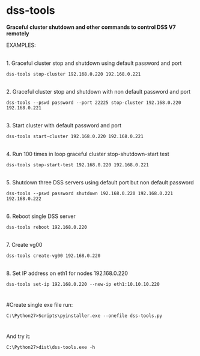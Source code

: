 
# dss-tools

<b>Graceful cluster shutdown and other commands to control DSS V7 remotely</b>
<br>

EXAMPLES:

<br>1. Graceful cluster stop and shutdown using default password and port

	dss-tools stop-cluster 192.168.0.220 192.168.0.221
<br>2. Graceful cluster stop and shutdown with non default password and port

	dss-tools --pswd password --port 22225 stop-cluster 192.168.0.220 192.168.0.221
<br>3. Start cluster with default password and port

	dss-tools start-cluster 192.168.0.220 192.168.0.221
<br>4. Run 100 times in loop graceful cluster stop-shutdown-start test

	dss-tools stop-start-test 192.168.0.220 192.168.0.221
<br>5. Shutdown three DSS servers using default port but non default password

	dss-tools --pswd password shutdown 192.168.0.220 192.168.0.221 192.168.0.222
<br>6. Reboot single DSS server

	dss-tools reboot 192.168.0.220
<br>7. Create vg00

	dss-tools create-vg00 192.168.0.220
<br>8. Set IP address on eth1 for nodes 192.168.0.220

	dss-tools set-ip 192.168.0.220 --new-ip eth1:10.10.10.220

#
#Create single exe file run:

	C:\Python27>Scripts\pyinstaller.exe --onefile dss-tools.py
#
And try it:

	C:\Python27>dist\dss-tools.exe -h
